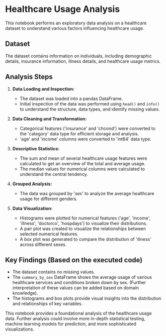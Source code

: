 # Healthcare Usage Analysis

This notebook performs an exploratory data analysis on a healthcare dataset to understand various factors influencing healthcare usage.

## Dataset

The dataset contains information on individuals, including demographic details, insurance information, illness details, and healthcare usage metrics.

## Analysis Steps

1.  **Data Loading and Inspection:**
    - The dataset was loaded into a pandas DataFrame.
    - Initial inspection of the data was performed using `head()` and `info()` to understand the structure, data types, and identify missing values.

2.  **Data Cleaning and Transformation:**
    - Categorical features ('insurance' and 'chcond') were converted to the 'category' data type for efficient storage and analysis.
    - 'age' and 'income' columns were converted to 'int64' data type.

3.  **Descriptive Statistics:**
    - The sum and mean of several healthcare usage features were calculated to get an overview of the total and average usage.
    - The median values for numerical columns were calculated to understand the central tendency.

4.  **Grouped Analysis:**
    - The data was grouped by 'sex' to analyze the average healthcare usage for different genders.

5.  **Data Visualization:**
    - Histograms were plotted for numerical features ('age', 'income', 'illness', 'doctorco', 'hospdays') to visualize their distributions.
    - A pair plot was created to visualize the relationships between selected numerical features.
    - A box plot was generated to compare the distribution of 'illness' across different sexes.

## Key Findings (Based on the executed code)

- The dataset contains no missing values.
- The `summary_by_sex` DataFrame shows the average usage of various healthcare services and conditions broken down by sex. (Further interpretation of these values can be added based on domain knowledge).
- The histograms and box plots provide visual insights into the distribution and relationships of key variables.

This notebook provides a foundational analysis of the healthcare usage data. Further analysis could involve more in-depth statistical testing, machine learning models for prediction, and more sophisticated visualizations.